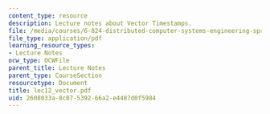 ```yaml
---
content_type: resource
description: Lecture notes about Vector Timestamps.
file: /media/courses/6-824-distributed-computer-systems-engineering-spring-2006/2608033a8c07539266a2e4487d0f5984_lec12_vector.pdf
file_type: application/pdf
learning_resource_types:
- Lecture Notes
ocw_type: OCWFile
parent_title: Lecture Notes
parent_type: CourseSection
resourcetype: Document
title: lec12_vector.pdf
uid: 2608033a-8c07-5392-66a2-e4487d0f5984
---
```

